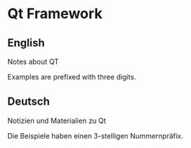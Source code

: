 # Qt Framework

## English

Notes about QT

Examples are prefixed with three digits.


## Deutsch

Notizien und Materialien zu Qt

Die Beispiele haben einen 3-stelligen Nummernpräfix.



